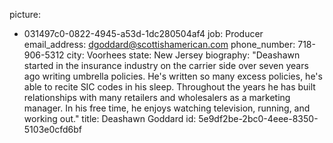 picture:
  - 031497c0-0822-4945-a53d-1dc280504af4
job: Producer
email_address: dgoddard@scottishamerican.com
phone_number: 718-906-5312
city: Voorhees
state: New Jersey
biography: "Deashawn started in the insurance industry on the carrier side over seven years ago writing umbrella policies. He's written so many excess policies, he's able to recite SIC codes in his sleep. Throughout the years he has built relationships with many retailers and wholesalers as a marketing manager. In his free time, he enjoys watching television, running, and working out."
title: Deashawn Goddard
id: 5e9df2be-2bc0-4eee-8350-5103e0cfd6bf
